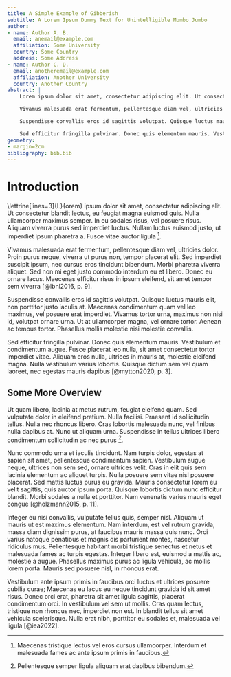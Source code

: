 ```yaml
---
title: A Simple Example of Gibberish
subtitle: A Lorem Ipsum Dummy Text for Unintelligible Mumbo Jumbo
author:
- name: Author A. B.
  email: anemail@example.com
  affiliation: Some University
  country: Some Country
  address: Some Address
- name: Author C. D.
  email: anotheremail@example.com
  affiliation: Another University
  country: Another Country
abstract: |
	Lorem ipsum dolor sit amet, consectetur adipiscing elit. Ut consectetur blandit lectus, eu feugiat magna euismod quis. Nulla ullamcorper maximus semper. In eu sodales risus, vel posuere risus. Aliquam viverra purus sed imperdiet luctus. Nullam luctus euismod justo, ut imperdiet ipsum pharetra a. Fusce vitae auctor ligula. Nullam at ante ac ante faucibus placerat in ac eros.

	Vivamus malesuada erat fermentum, pellentesque diam vel, ultricies dolor. Proin purus neque, viverra ut purus non, tempor placerat elit. Sed imperdiet suscipit ipsum, nec cursus eros tincidunt bibendum. Morbi pharetra viverra aliquet. Sed non mi eget justo commodo interdum eu et libero. Donec eu ornare lacus. Maecenas efficitur risus in ipsum eleifend, sit amet tempor sem viverra.

	Suspendisse convallis eros id sagittis volutpat. Quisque luctus mauris elit, non porttitor justo iaculis at. Maecenas condimentum quam vel leo maximus, vel posuere erat imperdiet. Vivamus tortor urna, maximus non nisi id, volutpat ornare urna. Ut at ullamcorper magna, vel ornare tortor. Aenean ac tempus tortor. Phasellus mollis molestie nisi molestie convallis.

	Sed efficitur fringilla pulvinar. Donec quis elementum mauris. Vestibulum et condimentum augue. Fusce placerat leo nulla, sit amet consectetur tortor imperdiet vitae. Aliquam eros nulla, ultrices in mauris at, molestie eleifend magna. Nulla vestibulum varius lobortis. Quisque dictum sem vel quam laoreet, nec egestas mauris dapibus.
geometry:
- margin=2cm
bibliography: bib.bib
---
```


<!-- markdownlint-disable MD013 MD025 MD053 -->

# Introduction

\lettrine[lines=3]{L}{orem} ipsum dolor sit amet, consectetur adipiscing elit. Ut consectetur blandit lectus, eu feugiat magna euismod quis. Nulla ullamcorper maximus semper.
In eu sodales risus, vel posuere risus. Aliquam viverra purus sed imperdiet luctus. Nullam luctus euismod justo, ut imperdiet ipsum pharetra a. Fusce vitae auctor ligula [^1].

Vivamus malesuada erat fermentum, pellentesque diam vel, ultricies dolor. Proin purus neque, viverra ut purus non, tempor placerat elit. Sed imperdiet suscipit ipsum, nec cursus eros tincidunt bibendum. Morbi pharetra viverra aliquet. Sed non mi eget justo commodo interdum eu et libero. Donec eu ornare lacus. Maecenas efficitur risus in ipsum eleifend, sit amet tempor sem viverra [@lbnl2016, p. 9].

Suspendisse convallis eros id sagittis volutpat. Quisque luctus mauris elit, non porttitor justo iaculis at. Maecenas condimentum quam vel leo maximus, vel posuere erat imperdiet. Vivamus tortor urna, maximus non nisi id, volutpat ornare urna. Ut at ullamcorper magna, vel ornare tortor. Aenean ac tempus tortor. Phasellus mollis molestie nisi molestie convallis.

Sed efficitur fringilla pulvinar. Donec quis elementum mauris. Vestibulum et condimentum augue. Fusce placerat leo nulla, sit amet consectetur tortor imperdiet vitae. Aliquam eros nulla, ultrices in mauris at, molestie eleifend magna. Nulla vestibulum varius lobortis. Quisque dictum sem vel quam laoreet, nec egestas mauris dapibus [@mytton2020, p. 3].

## Some More Overview

Ut quam libero, lacinia at metus rutrum, feugiat eleifend quam. Sed vulputate dolor in eleifend pretium. Nulla facilisi. Praesent id sollicitudin tellus. Nulla nec rhoncus libero. Cras lobortis malesuada nunc, vel finibus nulla dapibus at. Nunc ut aliquam urna. Suspendisse in tellus ultrices libero condimentum sollicitudin ac nec purus [^2].

Nunc commodo urna et iaculis tincidunt. Nam turpis dolor, egestas at sapien sit amet, pellentesque condimentum sapien. Vestibulum augue neque, ultrices non sem sed, ornare ultrices velit. Cras in elit quis sem lacinia elementum ac aliquet turpis. Nulla posuere sem vitae nisl posuere placerat. Sed mattis luctus purus eu gravida. Mauris consectetur lorem eu velit sagittis, quis auctor ipsum porta. Quisque lobortis dictum nunc efficitur blandit. Morbi sodales a nulla et porttitor. Nam venenatis varius mauris eget congue [@holzmann2015, p. 11].

Integer eu nisi convallis, vulputate tellus quis, semper nisl. Aliquam ut mauris ut est maximus elementum. Nam interdum, est vel rutrum gravida, massa diam dignissim purus, at faucibus mauris massa quis nunc. Orci varius natoque penatibus et magnis dis parturient montes, nascetur ridiculus mus. Pellentesque habitant morbi tristique senectus et netus et malesuada fames ac turpis egestas. Integer libero est, euismod a mattis ac, molestie a augue. Phasellus maximus purus ac ligula vehicula, ac mollis lorem porta. Mauris sed posuere nisl, in rhoncus erat.

Vestibulum ante ipsum primis in faucibus orci luctus et ultrices posuere cubilia curae; Maecenas eu lacus eu neque tincidunt gravida id sit amet risus. Donec orci erat, pharetra sit amet ligula sagittis, placerat condimentum orci. In vestibulum vel sem ut mollis. Cras quam lectus, tristique non rhoncus nec, imperdiet non est. In blandit tellus sit amet vehicula scelerisque. Nulla erat nibh, porttitor eu sodales et, malesuada vel ligula [@iea2022].

[^1]: Maecenas tristique lectus vel eros cursus ullamcorper. Interdum et malesuada fames ac ante ipsum primis in faucibus.
[^2]: Pellentesque semper ligula aliquam erat dapibus bibendum.
